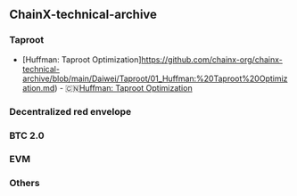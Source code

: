 ## ChainX-technical-archive

### Taproot
- [Huffman: Taproot Optimization]https://github.com/chainx-org/chainx-technical-archive/blob/main/Daiwei/Taproot/01_Huffman:%20Taproot%20Optimization.md) - :cn:[Huffman: Taproot Optimization](https://github.com/chainx-org/chainx-technical-archive/blob/main/Daiwei/Taproot/01_Huffman:%20Taproot%E7%9A%84%E4%BC%98%E5%8C%96.md)

### Decentralized red envelope


### BTC 2.0


### EVM


### Others
